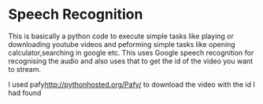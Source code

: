 Speech Recognition
==================  
This is basically a python code to execute simple tasks like playing or downloading youtube videos and peforming simple tasks like opening calculator,searching in google etc.
This uses Google speech recognition for recognising the audio and also uses that to get the id of the video you want to stream.

I used  pafy<http://pythonhosted.org/Pafy/> to download the video with the id I had found

